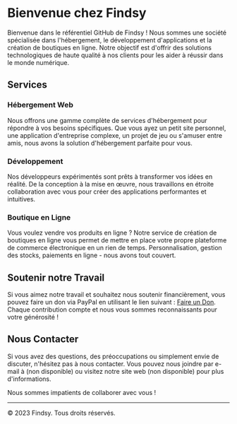 # Bienvenue chez Findsy

Bienvenue dans le référentiel GitHub de Findsy ! Nous sommes une société spécialisée dans l'hébergement, le développement d'applications et la création de boutiques en ligne. Notre objectif est d'offrir des solutions technologiques de haute qualité à nos clients pour les aider à réussir dans le monde numérique.

## Services

### Hébergement Web
Nous offrons une gamme complète de services d'hébergement pour répondre à vos besoins spécifiques. Que vous ayez un petit site personnel, une application d'entreprise complexe, un projet de jeu ou s'amuser entre amis, nous avons la solution d'hébergement parfaite pour vous.

### Développement
Nos développeurs expérimentés sont prêts à transformer vos idées en réalité. De la conception à la mise en œuvre, nous travaillons en étroite collaboration avec vous pour créer des applications performantes et intuitives.

### Boutique en Ligne
Vous voulez vendre vos produits en ligne ? Notre service de création de boutiques en ligne vous permet de mettre en place votre propre plateforme de commerce électronique en un rien de temps. Personnalisation, gestion des stocks, paiements en ligne - nous avons tout couvert.


## Soutenir notre Travail
Si vous aimez notre travail et souhaitez nous soutenir financièrement, vous pouvez faire un don via PayPal en utilisant le lien suivant : [Faire un Don](https://paypal.me/xerole1er). Chaque contribution compte et nous vous sommes reconnaissants pour votre générosité !

## Nous Contacter
Si vous avez des questions, des préoccupations ou simplement envie de discuter, n'hésitez pas à nous contacter. Vous pouvez nous joindre par e-mail à (non disponible) ou visitez notre site web (non disponible) pour plus d'informations.

Nous sommes impatients de collaborer avec vous !

---
© 2023 Findsy. Tous droits réservés.

